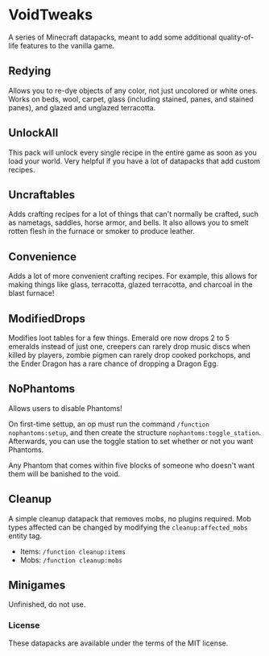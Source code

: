 ﻿# VoidTweaks

A series of Minecraft datapacks, meant to add some additional quality-of-life features to the vanilla game.

## Redying

Allows you to re-dye objects of any color, not just uncolored or white ones. Works on beds, wool, carpet, glass (including stained, panes, and stained panes), and glazed and unglazed terracotta.

## UnlockAll

This pack will unlock every single recipe in the entire game as soon as you load your world. Very helpful if you have a lot of datapacks that add custom recipes.

## Uncraftables

Adds crafting recipes for a lot of things that can't normally be crafted, such as nametags, saddles, horse armor, and bells. It also allows you to smelt rotten flesh in the furnace or smoker to produce leather.

## Convenience

Adds a lot of more convenient crafting recipes. For example, this allows for making things like glass, terracotta, glazed terracotta, and charcoal in the blast furnace!

## ModifiedDrops

Modifies loot tables for a few things. Emerald ore now drops 2 to 5 emeralds instead of just one, creepers can rarely drop music discs when killed by players, zombie pigmen can rarely drop cooked porkchops, and the Ender Dragon has a rare chance of dropping a Dragon Egg.

## NoPhantoms

Allows users to disable Phantoms!

On first-time settup, an op must run the command `/function nophantoms:setup`, and then create the structure `nophantoms:toggle_station`. Afterwards, you can use the toggle station to set whether or not you want Phantoms.

Any Phantom that comes within five blocks of someone who doesn't want them will be banished to the void.

## Cleanup

A simple cleanup datapack that removes mobs, no plugins required. Mob types affected can be changed by modifying the `cleanup:affected_mobs` entity tag.
* Items: `/function cleanup:items`
* Mobs: `/function cleanup:mobs`

## Minigames

Unfinished, do not use.

### License

These datapacks are available under the terms of the MIT license.
